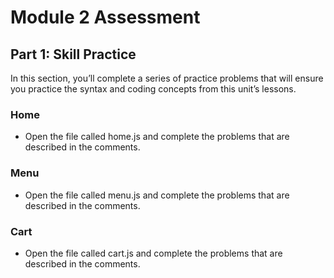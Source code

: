 # Module 2 Assessment

## Part 1: Skill Practice

In this section, you’ll complete a series of practice problems that will ensure you practice the syntax and coding concepts from this unit’s lessons.

### Home

- Open the file called home.js and complete the problems that are described in the comments.

### Menu

- Open the file called menu.js and complete the problems that are described in the comments.

### Cart

- Open the file called cart.js and complete the problems that are described in the comments.
